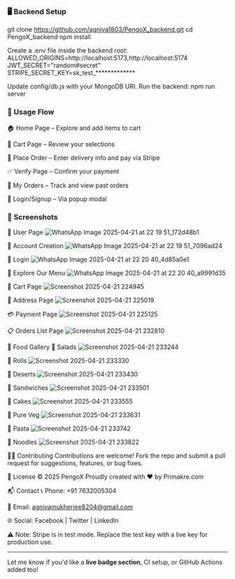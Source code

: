 ### 🖥️ Backend Setup
git clone https://github.com/agniva1803/PengoX_backend.git
cd PengoX_backend
npm install

Create a .env file inside the backend root:
ALLOWED_ORIGINS=http://localhost:5173,http://localhost:5174
JWT_SECRET="random#secret"
STRIPE_SECRET_KEY=sk_test_*************

Update config/db.js with your MongoDB URI.
Run the backend:
npm run server

### 🧪 Usage Flow
🏠 Home Page – Explore and add items to cart

🛒 Cart Page – Review your selections

🏡 Place Order – Enter delivery info and pay via Stripe

✅ Verify Page – Confirm your payment

📜 My Orders – Track and view past orders

🔐 Login/Signup – Via popup modal

### 📸 Screenshots

🧑 User Page
![WhatsApp Image 2025-04-21 at 22 19 51_172d48b1](https://github.com/user-attachments/assets/37e86c0d-d14a-420e-8e79-7f84d39688f4)


📝 Account Creation
![WhatsApp Image 2025-04-21 at 22 19 51_7096ad24](https://github.com/user-attachments/assets/e69a7e57-6ca8-42c4-af67-93ffac79371c)



🔐 Login
![WhatsApp Image 2025-04-21 at 22 20 40_4d85a0e1](https://github.com/user-attachments/assets/6dbf55c7-7ec6-4c9a-a864-7458d4b003c4)


📂 Explore Our Menu
![WhatsApp Image 2025-04-21 at 22 20 40_a9991d35](https://github.com/user-attachments/assets/3ff95005-0da6-4e1c-931b-ad9f29cca4de)



🛒 Cart Page
![Screenshot 2025-04-21 224945](https://github.com/user-attachments/assets/cf3518c8-560a-4a4c-8ea0-a4c866df28c3)



🏡 Address Page
![Screenshot 2025-04-21 225019](https://github.com/user-attachments/assets/b5707a1b-b459-4f2c-81e5-bec3409127e0)



💳 Payment Page
![Screenshot 2025-04-21 225125](https://github.com/user-attachments/assets/db159773-ca34-4ac5-a61b-ef2d6332e9e4)




📋 Orders List Page
![Screenshot 2025-04-21 232810](https://github.com/user-attachments/assets/03f4f33e-959c-4ae1-b3fa-70eaec80b7f4)


🍱 Food Gallery
🥗 Salads
![Screenshot 2025-04-21 233244](https://github.com/user-attachments/assets/8baeb20c-f37f-48e6-ac6e-9d2bd441cee9)




🌯 Rolls
![Screenshot 2025-04-21 233330](https://github.com/user-attachments/assets/889b975f-45dc-4f3b-bae3-350bcc09315d)




🍨 Deserts
![Screenshot 2025-04-21 233430](https://github.com/user-attachments/assets/adf705eb-bd89-48fc-ace1-282b9ddcedf3)





🥪 Sandwiches
![Screenshot 2025-04-21 233501](https://github.com/user-attachments/assets/869abda8-21f1-4e54-ac40-f77dbfa4bdfa)





🎂 Cakes
![Screenshot 2025-04-21 233555](https://github.com/user-attachments/assets/f2e4296f-099b-4765-86af-fe6c48059a89)




🥬 Pure Veg
![Screenshot 2025-04-21 233631](https://github.com/user-attachments/assets/3b1d5303-3057-4026-8750-21955e969cf0)




🍝 Pasta
![Screenshot 2025-04-21 233742](https://github.com/user-attachments/assets/e0fce108-e4b9-49b1-bd0d-a1137cbca5a5)




🍜 Noodles
![Screenshot 2025-04-21 233822](https://github.com/user-attachments/assets/cf936aa4-cae1-47c8-8da3-2288358339d4)


🧑‍💻 Contributing
Contributions are welcome!
Fork the repo and submit a pull request for suggestions, features, or bug fixes.

📄 License
© 2025 PengoX
Proudly created with ❤️ by Primakre.com

📬 Contact
📞 Phone: +91 7632005304

📧 Email: agnivamukherjee8204@gmail.com

🌐 Social: Facebook | Twitter | LinkedIn


⚠️ Note: Stripe is in test mode. Replace the test key with a live key for production use.

---

Let me know if you'd like a **live badge section**, CI setup, or GitHub Actions added too!
